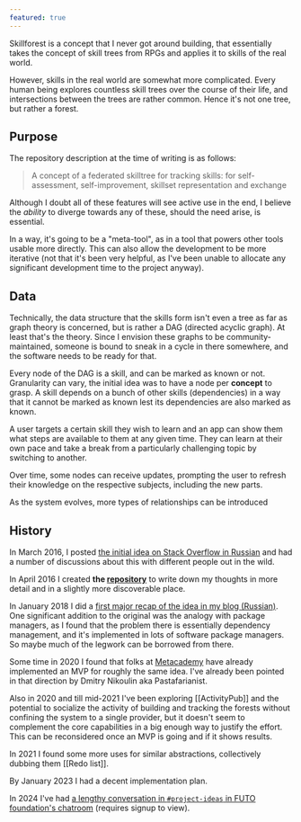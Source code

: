 ```yaml
---
featured: true
---
```


Skillforest is a concept that I never got around building, that essentially takes the concept of skill trees from RPGs and applies it to skills of the real world.

However, skills in the real world are somewhat more complicated. Every human being explores countless skill trees over the course of their life, and intersections between the trees are rather common. Hence it's not one tree, but rather a forest.

## Purpose

The repository description at the time of writing is as follows:

> A concept of a federated skilltree for tracking skills: for self-assessment, self-improvement, skillset representation and exchange

Although I doubt all of these features will see active use in the end, I believe the *ability* to diverge towards any of these, should the need arise, is essential.

In a way, it's going to be a "meta-tool", as in a tool that powers other tools usable more directly. This can also allow the development to be more iterative (not that it's been very helpful, as I've been unable to allocate any significant development time to the project anyway).

## Data

Technically, the data structure that the skills form isn't even a tree as far as graph theory is concerned, but is rather a DAG (directed acyclic graph). At least that's the theory. Since I envision these graphs to be community-maintained, someone is bound to sneak in a cycle in there somewhere, and the software needs to be ready for that.

Every node of the DAG is a skill, and can be marked as known or not. Granularity can vary, the initial idea was to have a node per **concept** to grasp. A skill depends on a bunch of other skills (dependencies) in a way that it cannot be marked as known lest its dependencies are also marked as known.

A user targets a certain skill they wish to learn and an app can show them what steps are available to them at any given time. They can learn at their own pace and take a break from a particularly challenging topic by switching to another.

Over time, some nodes can receive updates, prompting the user to refresh their knowledge on the respective subjects, including the new parts.

As the system evolves, more types of relationships can be introduced

## History

In March 2016, I posted [the initial idea on Stack Overflow in Russian](https://ru.meta.stackoverflow.com/a/2793) and had a number of discussions about this with different people out in the wild.

In April 2016 I created **the [repository](https://github.com/D-side/skillforest)** to write down my thoughts in more detail and in a slightly more discoverable place.

In January 2018 I did a [first major recap of the idea in my blog (Russian)](https://dside.ru/knowledge-manager/). One significant addition to the original was the analogy with package managers, as I found that the problem there is essentially dependency management, and it's implemented in lots of software package managers. So maybe much of the legwork can be borrowed from there.

Some time in 2020 I found that folks at [Metacademy](https://metacademy.org/) have already implemented an MVP for roughly the same idea. I've already been pointed in that direction by Dmitry Nikoulin aka Pastafarianist.

Also in 2020 and till mid-2021 I've been exploring [[ActivityPub]] and the potential to socialize the activity of building and tracking the forests without confining the system to a single provider, but it doesn't seem to complement the core capabilities in a big enough way to justify the effort. This can be reconsidered once an MVP is going and if it shows results.

In 2021 I found some more uses for similar abstractions, collectively dubbing them [[Redo list]].

By January 2023 I had a decent implementation plan.

In 2024 I've had [a lengthy conversation in `#project-ideas` in FUTO foundation's chatroom](https://chat.futo.org/#narrow/stream/38-project-ideas/topic/Managing.20knowledge.20like.20software.20packages) (requires signup to view).
